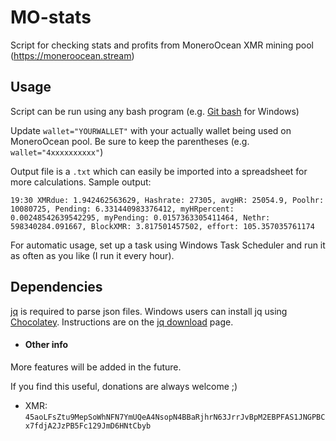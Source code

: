 # MO-stats
Script for checking stats and profits from MoneroOcean XMR mining pool (https://moneroocean.stream)

## Usage
Script can be run using any bash program (e.g. [Git bash](https://gitforwindows.org/) for Windows)

Update `wallet="YOURWALLET"` with your actually wallet being used on MoneroOcean pool. Be sure to keep the parentheses (e.g. `wallet="4xxxxxxxxxx"`)

Output file is a `.txt` which can easily be imported into a spreadsheet for more calculations. Sample output:
```
19:30 XMRdue: 1.942462563629, Hashrate: 27305, avgHR: 25054.9, Poolhr: 10080725, Pending: 6.331440983376412, myHRpercent: 0.00248542639542295, myPending: 0.0157363305411464, Nethr: 598340284.091667, BlockXMR: 3.817501457502, effort: 105.357035761174
```

For automatic usage, set up a task using Windows Task Scheduler and run it as often as you like (I run it every hour).

## Dependencies
[jq](https://stedolan.github.io/jq/) is required to parse json files. Windows users can install jq using [Chocolatey](https://chocolatey.org/). Instructions are on the [jq download](https://stedolan.github.io/jq/download/) page.

* #### Other info
More features will be added in the future.

If you find this useful, donations are always welcome ;)
* XMR: `45aoLFsZtu9MepSoWhNFN7YmUQeA4NsopN4BBaRjhrN63JrrJvBpM2EBPFAS1JNGPBCx7fdjA2JzPB5Fc129JmD6HNtCbyb`
